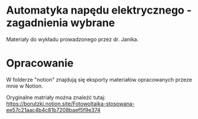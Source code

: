 # Automatyka napędu elektrycznego - zagadnienia wybrane
Materiały do wykładu prowadzonego przez dr. Janika.

# Opracowanie
W folderze "notion" znajdują się eksporty materiałów opracowanych przeze mnie w Notion.   

Oryginalne matriały można znaleźć tutaj:    
https://borutzki.notion.site/Fotowoltaika-stosowana-ee57c21aac4b4c81b7208baef5f9e374